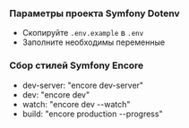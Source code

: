### Параметры проекта Symfony Dotenv
+ Скопируйте `.env.example` в `.env`
+ Заполните необходимы переменные
### Сбор стилей Symfony Encore
+ dev-server: "encore dev-server"
+ dev: "encore dev"
+ watch: "encore dev --watch"
+ build: "encore production --progress"
